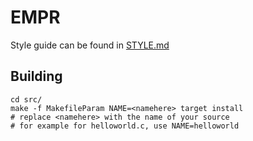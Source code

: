 EMPR
===

Style guide can be found in [STYLE.md](STYLE.md)

## Building
```
cd src/
make -f MakefileParam NAME=<namehere> target install
# replace <namehere> with the name of your source
# for example for helloworld.c, use NAME=helloworld
```